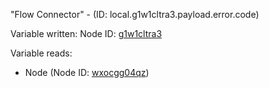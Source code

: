 "Flow Connector" - (ID: local.g1w1cltra3.payload.error.code)

Variable written:
Node ID: [g1w1cltra3](../nodes/g1w1cltra3.md)

Variable reads:
* Node (Node ID: [wxocgg04qz](../nodes/wxocgg04qz.md))
